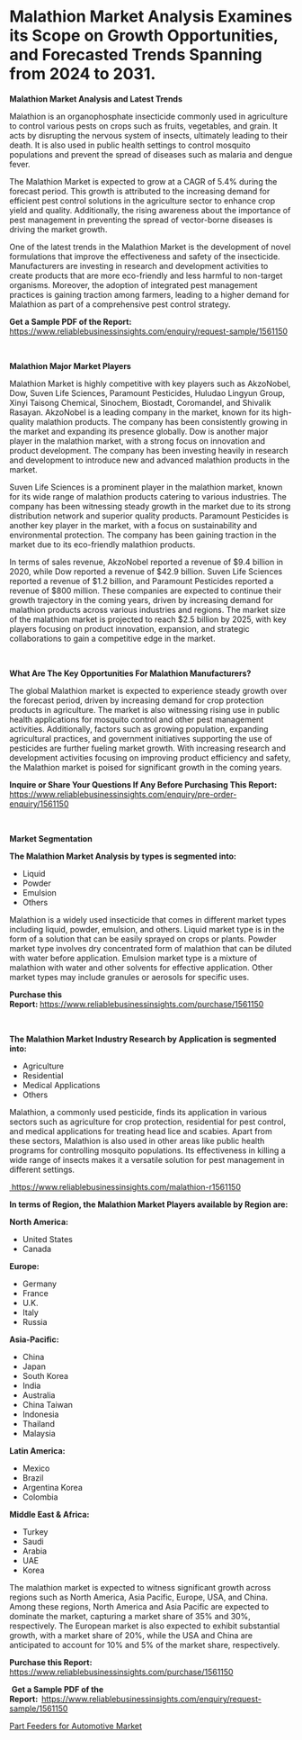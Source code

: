<p><h1>Malathion Market Analysis Examines its Scope on Growth Opportunities, and Forecasted Trends Spanning from 2024 to 2031.</h1></p><p><strong>Malathion Market Analysis and Latest Trends</strong></p>
<p><p>Malathion is an organophosphate insecticide commonly used in agriculture to control various pests on crops such as fruits, vegetables, and grain. It acts by disrupting the nervous system of insects, ultimately leading to their death. It is also used in public health settings to control mosquito populations and prevent the spread of diseases such as malaria and dengue fever.</p><p>The Malathion Market is expected to grow at a CAGR of 5.4% during the forecast period. This growth is attributed to the increasing demand for efficient pest control solutions in the agriculture sector to enhance crop yield and quality. Additionally, the rising awareness about the importance of pest management in preventing the spread of vector-borne diseases is driving the market growth.</p><p>One of the latest trends in the Malathion Market is the development of novel formulations that improve the effectiveness and safety of the insecticide. Manufacturers are investing in research and development activities to create products that are more eco-friendly and less harmful to non-target organisms. Moreover, the adoption of integrated pest management practices is gaining traction among farmers, leading to a higher demand for Malathion as part of a comprehensive pest control strategy.</p></p>
<p><strong>Get a Sample PDF of the Report:&nbsp;</strong> <a href="https://www.reliablebusinessinsights.com/enquiry/request-sample/1561150">https://www.reliablebusinessinsights.com/enquiry/request-sample/1561150</a></p>
<p>&nbsp;</p>
<p><strong>Malathion Major Market Players</strong></p>
<p><p>Malathion Market is highly competitive with key players such as AkzoNobel, Dow, Suven Life Sciences, Paramount Pesticides, Huludao Lingyun Group, Xinyi Taisong Chemical, Sinochem, Biostadt, Coromandel, and Shivalik Rasayan. AkzoNobel is a leading company in the market, known for its high-quality malathion products. The company has been consistently growing in the market and expanding its presence globally. Dow is another major player in the malathion market, with a strong focus on innovation and product development. The company has been investing heavily in research and development to introduce new and advanced malathion products in the market.</p><p>Suven Life Sciences is a prominent player in the malathion market, known for its wide range of malathion products catering to various industries. The company has been witnessing steady growth in the market due to its strong distribution network and superior quality products. Paramount Pesticides is another key player in the market, with a focus on sustainability and environmental protection. The company has been gaining traction in the market due to its eco-friendly malathion products.</p><p>In terms of sales revenue, AkzoNobel reported a revenue of $9.4 billion in 2020, while Dow reported a revenue of $42.9 billion. Suven Life Sciences reported a revenue of $1.2 billion, and Paramount Pesticides reported a revenue of $800 million. These companies are expected to continue their growth trajectory in the coming years, driven by increasing demand for malathion products across various industries and regions. The market size of the malathion market is projected to reach $2.5 billion by 2025, with key players focusing on product innovation, expansion, and strategic collaborations to gain a competitive edge in the market.</p></p>
<p>&nbsp;</p>
<p><strong>What Are The Key Opportunities For Malathion Manufacturers?</strong></p>
<p><p>The global Malathion market is expected to experience steady growth over the forecast period, driven by increasing demand for crop protection products in agriculture. The market is also witnessing rising use in public health applications for mosquito control and other pest management activities. Additionally, factors such as growing population, expanding agricultural practices, and government initiatives supporting the use of pesticides are further fueling market growth. With increasing research and development activities focusing on improving product efficiency and safety, the Malathion market is poised for significant growth in the coming years.</p></p>
<p><strong>Inquire or Share Your Questions If Any Before Purchasing This Report:</strong> <a href="https://www.reliablebusinessinsights.com/enquiry/pre-order-enquiry/1561150">https://www.reliablebusinessinsights.com/enquiry/pre-order-enquiry/1561150</a></p>
<p>&nbsp;</p>
<p><strong>Market Segmentation</strong></p>
<p><strong>The Malathion Market Analysis by types is segmented into:</strong></p>
<p><ul><li>Liquid</li><li>Powder</li><li>Emulsion</li><li>Others</li></ul></p>
<p><p>Malathion is a widely used insecticide that comes in different market types including liquid, powder, emulsion, and others. Liquid market type is in the form of a solution that can be easily sprayed on crops or plants. Powder market type involves dry concentrated form of malathion that can be diluted with water before application. Emulsion market type is a mixture of malathion with water and other solvents for effective application. Other market types may include granules or aerosols for specific uses.</p></p>
<p><strong>Purchase this Report:&nbsp;</strong><a href="https://www.reliablebusinessinsights.com/purchase/1561150">https://www.reliablebusinessinsights.com/purchase/1561150</a></p>
<p>&nbsp;</p>
<p><strong>The Malathion Market Industry Research by Application is segmented into:</strong></p>
<p><ul><li>Agriculture</li><li>Residential</li><li>Medical Applications</li><li>Others</li></ul></p>
<p><p>Malathion, a commonly used pesticide, finds its application in various sectors such as agriculture for crop protection, residential for pest control, and medical applications for treating head lice and scabies. Apart from these sectors, Malathion is also used in other areas like public health programs for controlling mosquito populations. Its effectiveness in killing a wide range of insects makes it a versatile solution for pest management in different settings.</p></p>
<p><a href="https://www.reliablebusinessinsights.com/malathion-r1561150">&nbsp;https://www.reliablebusinessinsights.com/malathion-r1561150</a></p>
<p><strong>In terms of Region, the Malathion Market Players available by Region are:</strong></p>
<p>
    <p> <strong> North America: </strong>
        <ul>
            <li>United States</li>
            <li>Canada</li>
        </ul>
        </p> 
    <p> <strong> Europe: </strong>
        <ul>
            <li>Germany</li>
            <li>France</li>
            <li>U.K.</li>
            <li>Italy</li>
            <li>Russia</li>
        </ul>
        </p> 
    <p> <strong> Asia-Pacific: </strong>
        <ul>
            <li>China</li>
            <li>Japan</li>
            <li>South Korea</li>
            <li>India</li>
            <li>Australia</li>
            <li>China Taiwan</li>
            <li>Indonesia</li>
            <li>Thailand</li>
            <li>Malaysia</li>
        </ul>
        </p> 
    <p> <strong> Latin America: </strong>
        <ul>
            <li>Mexico</li>
            <li>Brazil</li>
            <li>Argentina Korea</li>
            <li>Colombia</li>
        </ul>
        </p> 
    <p> <strong> Middle East & Africa: </strong>
        <ul>
            <li>Turkey</li>
            <li>Saudi</li>
            <li>Arabia</li>
            <li>UAE</li>
            <li>Korea</li>
        </ul>
    </p>
    </p>
<p><p>The malathion market is expected to witness significant growth across regions such as North America, Asia Pacific, Europe, USA, and China. Among these regions, North America and Asia Pacific are expected to dominate the market, capturing a market share of 35% and 30%, respectively. The European market is also expected to exhibit substantial growth, with a market share of 20%, while the USA and China are anticipated to account for 10% and 5% of the market share, respectively.</p></p>
<p><strong>Purchase this Report: </strong><a href="https://www.reliablebusinessinsights.com/purchase/1561150">https://www.reliablebusinessinsights.com/purchase/1561150</a></p>
<p>&nbsp;<strong>Get a Sample PDF of the Report:&nbsp;&nbsp;</strong><a href="https://www.reliablebusinessinsights.com/enquiry/request-sample/1561150">https://www.reliablebusinessinsights.com/enquiry/request-sample/1561150</a></p>
<p><strong></strong></p>
<p><p><a href="https://github.com/kmtkihkn89/Market-Research-Report-List-1/blob/main/part-feeders-for-automotive-market.md">Part Feeders for Automotive Market</a></p></p>